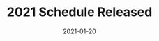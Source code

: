 ---
title   : "2021 Schedule Released"
date    : "2021-01-20"
draft   : false
description: "WMRRA/OMRRA have released the 2021 schedule."
---